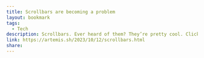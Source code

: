 ```yaml
---
title: Scrollbars are becoming a problem
layout: bookmark
tags:
  - Tech
description: Scrollbars. Ever heard of them? They’re pretty cool. Click and drag on a scrollbar and you can move content around in a scrollable content pane. I love that shit. Every day I am scrolling on my computer, all day long. But the scrollbars are getting smaller and this is increasingly becoming a problem. I would show you screenshots but they’re so small that even screenshotting them is hard to do. And people keep making them even smaller, hiding them away, its like they don’t want you to scroll! “Ah”, they say, “that’s what the scroll wheel is for”. My friend, not everyone can use a scroll wheel or a swipe up touch screen. And me, a happy scroll-wheeler, even I would like to quickly jump around some time.
link: https://artemis.sh/2023/10/12/scrollbars.html
share:
---
```


